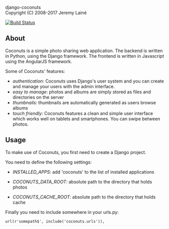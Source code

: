 django-coconuts  
Copyright (C) 2008-2017 Jeremy Lainé

[![Build Status](https://travis-ci.org/jlaine/django-coconuts.png)](https://travis-ci.org/jlaine/django-coconuts)

About
-----

Coconuts is a simple photo sharing web application. The backend is written in
Python, using the Django framework. The frontend is written in Javascript
using the AngularJS framework.

Some of Coconuts' features:

 * _authentication_: Coconuts uses Django's user system and you can create and
   manage your users with the admin interface.
 * _easy to manage_: photos and albums are simply stored as files and
   directories on the server
 * _thumbnails_: thumbnails are automatically generated as users browse albums
 * _touch friendly_: Coconuts features a clean and simple user interface which
   works well on tablets and smartphones. You can swipe between photos.

Usage
-----

To make use of Coconuts, you first need to create a Django project.

You need to define the following settings:

 * _INSTALLED_APPS_: add 'coconuts' to the list of installed applications

 * _COCONUTS_DATA_ROOT_: absolute path to the directory that holds photos

 * _COCONUTS_CACHE_ROOT_: absolute path to the directory that holds cache

Finally you need to include somewhere in your urls.py:

    url(r'somepath$', include('coconuts.urls')),
